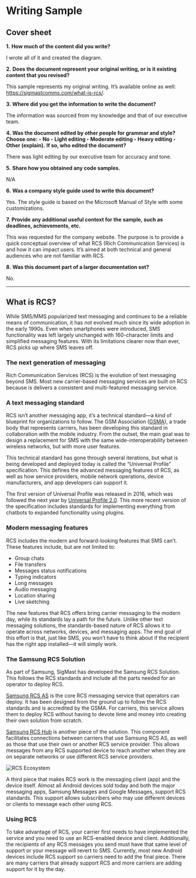 # Writing Sample 

## Cover sheet
**1.** **How much of the content did you write?** 

I wrote all of it and created the diagram. 

**2.** **Does the document represent your original writing, or is it existing content that you revised?**

This sample represents my original writing. It’s available online as well: https://sigmastcomms.com/what-is-rcs/. 

**3.** **Where did you get the information to write the document?**

The information was sourced from my knowledge and that of our executive team. 

**4.** **Was the document edited by other people for grammar and style? Choose one:**
**‣ No ‣ Light editing ‣ Moderate editing ‣ Heavy editing ‣ Other (explain).**
**If so, who edited the document?** 

There was light editing by our executive team for accuracy and tone. 

**5.** **Share how you obtained any code samples.** 

N/A

**6.** **Was a company style guide used to write this document?** 

Yes. The style guide is based on the Microsoft Manual of Style with some customizations. 

**7.** **Provide any additional useful context for the sample, such as deadlines, achievements, etc.**

This was requested for the company website. The purpose is to provide a quick conceptual overview of what RCS (Rich Communication Services) is and how it can impact users. It’s aimed at both technical and general audiences who are not familiar with RCS. 
 
**8.** **Was this document part of a larger documentation set?** 

No.

--- 

## What is RCS?

While SMS/MMS popularized text messaging and continues to be a reliable means of communication, it has not evolved much since its wide adoption in the early 1990s. Even when smartphones were introduced, SMS functionality was left largely unchanged with 160-character limits and simplified messaging features. With its limitations clearer now than ever, RCS picks up where SMS leaves off.

### The next generation of messaging

Rich Communication Services (RCS) is the evolution of text messaging beyond SMS. Most new carrier-based messaging services are built on RCS because is delivers a consistent and multi-featured messaging service.

### A text messaging standard

RCS isn’t another messaging app, it’s a technical standard—a kind of blueprint for organizations to follow. The GSM Association ([GSMA](https://www.gsma.com/)), a trade body that represents carriers, has been developing this standard in collaboration with the mobile industry. From the outset, the main goal was to design a replacement for SMS with the same wide-interoperability between wireless networks, but with more user features.

This technical standard has gone through several iterations, but what is being developed and deployed today is called the “Universal Profile” specification. This defines the advanced messaging features of RCS, as well as how service providers, mobile network operations, device manufacturers, and app developers can support it.

The first version of Universal Profile was released in 2016, which was followed the next year by [Universal Profile 2.0](https://www.gsma.com/futurenetworks/rcs/universal-profile/). This more recent version of the specification includes standards for implementing everything from chatbots to expanded functionality using plugins.

### Modern messaging features

RCS includes the modern and forward-looking features that SMS can’t. These features include, but are not limited to:
- Group chats
- File transfers
- Messages status notifications
- Typing indicators
- Long messages
- Audio messaging
- Location sharing
- Live sketching

The new features that RCS offers bring carrier messaging to the modern day, while its standards lay a path for the future. Unlike other text messaging solutions, the standards-based nature of RCS allows it to operate across networks, devices, and messaging apps. The end goal of this effort is that, just like SMS, you won’t have to think about if the recipient has the right app installed—it will simply work.

### The Samsung RCS Solution

As part of Samsung, SigMast has developed the Samsung RCS Solution. This follows the RCS standards and include all the parts needed for an operator to deploy RCS.

[Samsung RCS AS](https://sigmastcomms.com/products/samsung-rcs-as/) is the core RCS messaging service that operators can deploy. It has been designed from the ground up to follow the RCS standards and is accredited by the GSMA. For carriers, this service allows them to deploy RCS without having to devote time and money into creating their own solution from scratch.

[Samsung RCS Hub](https://sigmastcomms.com/products/samsung-rcs-hub/) is another piece of the solution. This component facilitates connections between carriers that use Samsung RCS AS, as well as those that use their own or another RCS service provider. This allows messages from any RCS supported device to reach another when they are on separate networks or use different RCS service providers.

![RCS Ecosystem](https://github.com/dgnicholson/Google-Samples/blob/master/images/RCS_Ecosystem.png)

A third piece that makes RCS work is the messaging client (app) and the device itself. Almost all Android devices sold today and both the major messaging apps, Samsung Messages and Google Messages, support RCS standards. This support allows subscribers who may use different devices or clients to message each other using RCS.

### Using RCS

To take advantage of RCS, your carrier first needs to have implemented the service and you need to use an RCS-enabled device and client. Additionally, the recipients of any RCS messages you send must have that same level of support or your message will revert to SMS. Currently, most new Android devices include RCS support so carriers need to add the final piece. There are many carriers that already support RCS and more carriers are adding support for it by the day.


